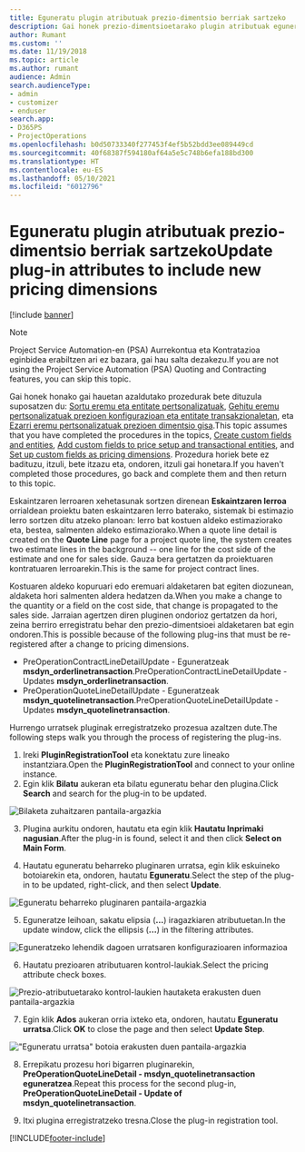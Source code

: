 ```yaml
---
title: Eguneratu plugin atributuak prezio-dimentsio berriak sartzeko
description: Gai honek prezio-dimentsioetarako plugin atributuak eguneratzeko informazioa eskaintzen du.
author: Rumant
ms.custom: ''
ms.date: 11/19/2018
ms.topic: article
ms.author: rumant
audience: Admin
search.audienceType:
- admin
- customizer
- enduser
search.app:
- D365PS
- ProjectOperations
ms.openlocfilehash: b0d50733340f277453f4ef5b52bdd3ee089449cd
ms.sourcegitcommit: 40f68387f594180af64a5e5c748b6efa188bd300
ms.translationtype: HT
ms.contentlocale: eu-ES
ms.lasthandoff: 05/10/2021
ms.locfileid: "6012796"
---
```

# <a name="update-plug-in-attributes-to-include-new-pricing-dimensions"></a><span data-ttu-id="1f7b2-103">Eguneratu plugin atributuak prezio-dimentsio berriak sartzeko</span><span class="sxs-lookup"><span data-stu-id="1f7b2-103">Update plug-in attributes to include new pricing dimensions</span></span>

[!include [banner](../includes/psa-now-project-operations.md)]

> [!NOTE]
> <span data-ttu-id="1f7b2-104">Project Service Automation-en (PSA) Aurrekontua eta Kontratazioa eginbidea erabiltzen ari ez bazara, gai hau salta dezakezu.</span><span class="sxs-lookup"><span data-stu-id="1f7b2-104">If you are not using the Project Service Automation (PSA) Quoting and Contracting features, you can skip this topic.</span></span>

<span data-ttu-id="1f7b2-105">Gai honek honako gai hauetan azaldutako prozedurak bete dituzula suposatzen du: [Sortu eremu eta entitate pertsonalizatuak](create-custom-fields-entities.md), [Gehitu eremu pertsonalizatuak prezioen konfigurazioan eta entitate transakzionaletan](field-references.md), eta [Ezarri eremu pertsonalizatuak prezioen dimentsio gisa](set-up-pricing-dimensions.md).</span><span class="sxs-lookup"><span data-stu-id="1f7b2-105">This topic assumes that you have completed the procedures in the topics, [Create custom fields and entities](create-custom-fields-entities.md), [Add custom fields to price setup and transactional entities](field-references.md), and [Set up custom fields as pricing dimensions](set-up-pricing-dimensions.md).</span></span> <span data-ttu-id="1f7b2-106">Prozedura horiek bete ez badituzu, itzuli, bete itzazu eta, ondoren, itzuli gai honetara.</span><span class="sxs-lookup"><span data-stu-id="1f7b2-106">If you haven't completed those procedures, go back and complete them and then return to this topic.</span></span>

<span data-ttu-id="1f7b2-107">Eskaintzaren lerroaren xehetasunak sortzen direnean **Eskaintzaren lerroa** orrialdean proiektu baten eskaintzaren lerro baterako, sistemak bi estimazio lerro sortzen ditu atzeko planoan: lerro bat kostuen aldeko estimaziorako eta, bestea, salmenten aldeko estimaziorako.</span><span class="sxs-lookup"><span data-stu-id="1f7b2-107">When a quote line detail is created on the **Quote Line** page for a project quote line, the system creates two estimate lines in the background -- one line for the cost side of the estimate and one for sales side.</span></span> <span data-ttu-id="1f7b2-108">Gauza bera gertatzen da proiektuaren kontratuaren lerroarekin.</span><span class="sxs-lookup"><span data-stu-id="1f7b2-108">This is the same  for project contract lines.</span></span>

<span data-ttu-id="1f7b2-109">Kostuaren aldeko kopuruari edo eremuari aldaketaren bat egiten diozunean, aldaketa hori salmenten aldera hedatzen da.</span><span class="sxs-lookup"><span data-stu-id="1f7b2-109">When you make a change to the quantity or a field on the cost side, that change is propagated to the sales side.</span></span> <span data-ttu-id="1f7b2-110">Jarraian agertzen diren pluginen ondorioz gertatzen da hori, zeina berriro erregistratu behar den prezio-dimentsioei aldaketaren bat egin ondoren.</span><span class="sxs-lookup"><span data-stu-id="1f7b2-110">This is possible because of the following plug-ins that must be re-registered after a change to pricing dimensions.</span></span>

- <span data-ttu-id="1f7b2-111">PreOperationContractLineDetailUpdate - Eguneratzeak **msdyn_orderlinetransaction**.</span><span class="sxs-lookup"><span data-stu-id="1f7b2-111">PreOperationContractLineDetailUpdate - Updates **msdyn_orderlinetransaction**.</span></span>
- <span data-ttu-id="1f7b2-112">PreOperationQuoteLineDetailUpdate - Eguneratzeak **msdyn_quotelinetransaction**.</span><span class="sxs-lookup"><span data-stu-id="1f7b2-112">PreOperationQuoteLineDetailUpdate - Updates **msdyn_quotelinetransaction**.</span></span>

<span data-ttu-id="1f7b2-113">Hurrengo urratsek pluginak erregistratzeko prozesua azaltzen dute.</span><span class="sxs-lookup"><span data-stu-id="1f7b2-113">The following steps walk you through the process of registering the plug-ins.</span></span>

1. <span data-ttu-id="1f7b2-114">Ireki **PluginRegistrationTool** eta konektatu zure lineako instantziara.</span><span class="sxs-lookup"><span data-stu-id="1f7b2-114">Open the **PluginRegistrationTool** and connect to your online instance.</span></span>
2. <span data-ttu-id="1f7b2-115">Egin klik **Bilatu** aukeran eta bilatu eguneratu behar den plugina.</span><span class="sxs-lookup"><span data-stu-id="1f7b2-115">Click **Search** and search for the plug-in to be updated.</span></span>

 ![Bilaketa zuhaitzaren pantaila-argazkia](media/PRT-1.png)

3. <span data-ttu-id="1f7b2-117">Plugina aurkitu ondoren, hautatu eta egin klik **Hautatu Inprimaki nagusian**.</span><span class="sxs-lookup"><span data-stu-id="1f7b2-117">After the plug-in is found, select it and then click **Select on Main Form**.</span></span>

4. <span data-ttu-id="1f7b2-118">Hautatu eguneratu beharreko pluginaren urratsa, egin klik eskuineko botoiarekin eta, ondoren, hautatu **Eguneratu**.</span><span class="sxs-lookup"><span data-stu-id="1f7b2-118">Select the step of the plug-in to be updated, right-click, and then select **Update**.</span></span>

 ![Eguneratu beharreko pluginaren pantaila-argazkia](media/PRT-2.png)
 
5. <span data-ttu-id="1f7b2-120">Eguneratze leihoan, sakatu elipsia (**...**) iragazkiaren atributuetan.</span><span class="sxs-lookup"><span data-stu-id="1f7b2-120">In the update window, click the ellipsis (**...**) in the filtering attributes.</span></span>

 ![Eguneratzeko lehendik dagoen urratsaren konfigurazioaren informazioa](media/PRT-3.png)
 
6. <span data-ttu-id="1f7b2-122">Hautatu prezioaren atributuaren kontrol-laukiak.</span><span class="sxs-lookup"><span data-stu-id="1f7b2-122">Select the pricing attribute check boxes.</span></span>

 ![Prezio-atributuetarako kontrol-laukien hautaketa erakusten duen pantaila-argazkia](media/PRT-4.png)

7. <span data-ttu-id="1f7b2-124">Egin klik **Ados** aukeran orria ixteko eta, ondoren, hautatu **Eguneratu urratsa**.</span><span class="sxs-lookup"><span data-stu-id="1f7b2-124">Click **OK** to close the page and then select **Update Step**.</span></span>

 !["Eguneratu urratsa" botoia erakusten duen pantaila-argazkia](media/PRT-5.png)
 
8. <span data-ttu-id="1f7b2-126">Errepikatu prozesu hori bigarren pluginarekin, **PreOperationQuoteLineDetail - msdyn_quotelinetransaction eguneratzea**.</span><span class="sxs-lookup"><span data-stu-id="1f7b2-126">Repeat this process for the second plug-in, **PreOperationQuoteLineDetail - Update of msdyn_quotelinetransaction**.</span></span>

9. <span data-ttu-id="1f7b2-127">Itxi plugina erregistratzeko tresna.</span><span class="sxs-lookup"><span data-stu-id="1f7b2-127">Close the plug-in registration tool.</span></span>



[!INCLUDE[footer-include](../includes/footer-banner.md)]